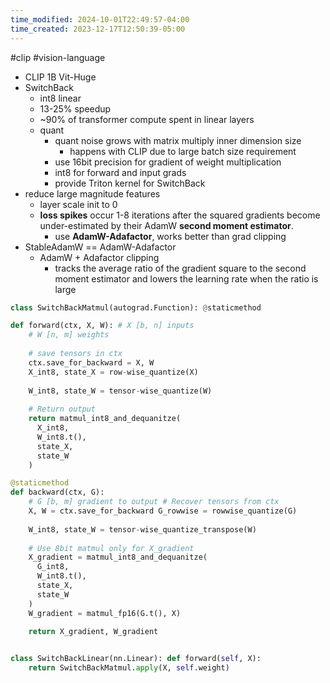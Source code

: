 ```yaml
---
time_modified: 2024-10-01T22:49:57-04:00
time_created: 2023-12-17T12:50:39-05:00
---
```


#clip #vision-language 

- CLIP 1B Vit-Huge
- SwitchBack
	- int8 linear
	- 13-25% speedup
	- ~90% of transformer compute spent in linear layers
	- quant
		- quant noise grows with matrix multiply inner dimension size
			- happens with CLIP due to large batch size requirement
		- use 16bit precision for gradient of weight multiplication
		- int8 for forward and input grads
		- provide Triton kernel for SwitchBack
- reduce large magnitude features
	- layer scale init to 0
	- **loss spikes** occur 1-8 iterations after the squared gradients become under-estimated by their AdamW **second moment estimator**.
		- use **AdamW-Adafactor**, works better than grad clipping
- StableAdamW == AdamW-Adafactor
	- AdamW + Adafactor clipping
		- tracks the average ratio of the gradient square to the second moment estimator and lowers the learning rate when the ratio is large




```python
class SwitchBackMatmul(autograd.Function): @staticmethod

def forward(ctx, X, W): # X [b, n] inputs  
	# W [n, m] weights
	
	# save tensors in ctx
	ctx.save_for_backward = X, W  
	X_int8, state_X = row-wise_quantize(X)
	
	W_int8, state_W = tensor-wise_quantize(W)
	
	# Return output
	return matmul_int8_and_dequanitze(
	  X_int8, 
	  W_int8.t(), 
	  state_X, 
	  state_W
	)

@staticmethod  
def backward(ctx, G):
	# G [b, m] gradient to output # Recover tensors from ctx
	X, W = ctx.save_for_backward G_rowwise = rowwise_quantize(G)
	
	W_int8, state_W = tensor-wise_quantize_transpose(W)
	
	# Use 8bit matmul only for X_gradient
	X_gradient = matmul_int8_and_dequanitze(
	  G_int8, 
	  W_int8.t(), 
	  state_X, 
	  state_W
	)  
	W_gradient = matmul_fp16(G.t(), X)
	
	return X_gradient, W_gradient


class SwitchBackLinear(nn.Linear): def forward(self, X):
	return SwitchBackMatmul.apply(X, self.weight)
```